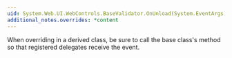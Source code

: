 ```yaml
---
uid: System.Web.UI.WebControls.BaseValidator.OnUnload(System.EventArgs)
additional_notes.overrides: *content
---
```


<p>When overriding <xref href="System.Web.UI.WebControls.BaseValidator.OnUnload(System.EventArgs)"></xref> in a derived class, be sure to call the base class's <xref href="System.Web.UI.WebControls.BaseValidator.OnUnload(System.EventArgs)"></xref> method so that registered delegates receive the event.</p>


